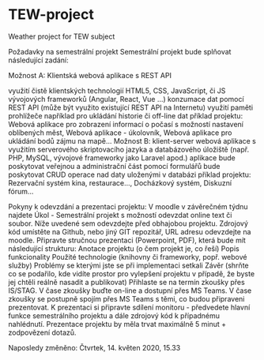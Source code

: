 # TEW-project
Weather project for TEW subject

Požadavky na semestrální projekt
Semestrální projekt bude splňovat následující zadání:

Možnost A:
Klientská webová aplikace s REST API

využití čistě klientských technologií HTML5, CSS, JavaScript, či JS vývojových frameworků (Angular, React, Vue ...)
konzumace dat pomocí REST API (může být využito existující REST API na Internetu)
využití paměti prohlížeče například pro ukládání historie či off-line dat
příklad projektu: Webová aplikace pro zobrazení informací o počasí s možností nastavení oblíbených měst, Webová aplikace - úkolovník, Webová aplikace pro ukládání bodů zájmu na mapě...
Možnost B:
klient-server webová aplikace s využitím serverového skriptovacího jazyka a databázového úložiště (např. PHP, MySQL, vývojové frameworky jako Laravel apod.)
aplikace bude poskytovat veřejnou a administrační část pomocí formulářů bude poskytovat CRUD operace nad daty uloženými v databázi
příklad projektu: Rezervační systém kina, restaurace..., Docházkový systém, Diskuzní fórum...

Pokyny k odevzdání a prezentaci projektu:
V moodle v závěrečném týdnu najdete Úkol - Semestrální projekt s možností odevzdat online text či soubor. Níže uvedené sem odevzdejte před obhajobou projektu.
Zdrojový kód umístěte na Github, nebo jiný GIT repozitář, URL adresu odevzdejte na moodle.
Připravte stručnou prezentaci (Powerpoint, PDF), která bude mít následující strukturu:
Anotace projektu (o čem projekt je, co řeší)
Popis funkcionality
Použité technologie (knihovny či frameworky, popř. webové služby)
Problémy se kterými jste se při implementaci setkali
Závěr (shrňte co se podařilo, kde vidíte prostor pro vylepšení projektu v případě, že byste jej chtěli reálně nasadit a publikovat)
Přihlaste se na termín zkoušky přes IS/STAG. V čase zkoušky buďte on-line a dostupní přes MS Teams.
V čase zkoušky se postupně spojím přes MS Teams s těmi, co budou připraveni prezentovat.
K prezentaci si připravte sdílení monitoru - předvedete hlavní funkce semestrálního projektu a dále zdrojový kód k případnému nahlédnutí.
Prezentace projektu by měla trvat maximálně 5 minut + zodpovězení dotazů.

Naposledy změněno: Čtvrtek, 14. květen 2020, 15.33
